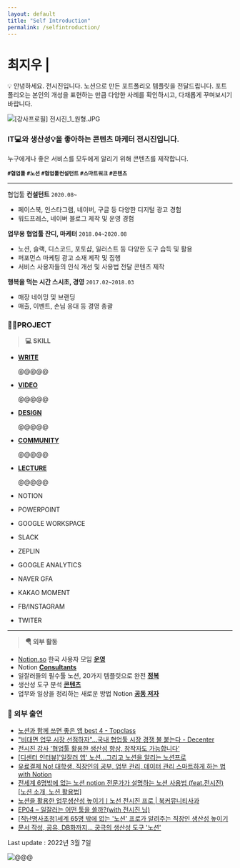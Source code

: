 ```yaml
---
layout: default
title: "Self Introduction"
permalink: /selfintroduction/
---
```


# 최지우 |

<aside>
💡 안녕하세요. 전시진입니다. 노션으로 만든 포트폴리오 템플릿을 전달드립니다. 
포트폴리오는 본인의 개성을 표현하는 만큼 다양한 사례를 확인하시고, 다채롭게 꾸며보시기 바랍니다.
</aside>

![[강사프로필] 전시진_1_원형.JPG](%E1%84%80%E1%85%A1%E1%86%BC%E1%84%89%E1%85%A1%E1%84%91%E1%85%B3%E1%84%85%E1%85%A9%E1%84%91%E1%85%B5%E1%86%AF_%E1%84%8C%E1%85%A5%E1%86%AB%E1%84%89%E1%85%B5%E1%84%8C%E1%85%B5%E1%86%AB_1_%E1%84%8B%E1%85%AF%E1%86%AB%E1%84%92%E1%85%A7%E1%86%BC.jpg)

### IT💻와 생산성💡을 좋아하는 콘텐츠 마케터 전시진입니다. 
누구에게나 좋은 서비스를 모두에게 알리기 위해 콘텐츠를 제작합니다.

**`#협업툴` `#노션` `#협업툴컨설턴트` `#스마트워크` `#콘텐츠`**

---

협업툴 **컨설턴트**
`2020.08~`

- 페이스북, 인스타그램, 네이버, 구글 등 다양한 디지털 광고 경험
- 워드프레스, 네이버 블로그 제작 및 운영 경험

**업무용 협업툴 잔디, 마케터**
`2018.04~2020.08`

- 노션, 슬랙, 디스코드, 포토샵, 일러스트 등 다양한 도구 습득 및 활용
- 퍼포먼스 마케팅 광고 소재 제작 및 집행
- 서비스 사용자들의 인식 개선 및 사용법 전달 콘텐츠 제작

**행복을 먹는 시간 스시초, 경영**
`2017.02~2018.03`

- 매장 네이밍 및 브랜딩
- 매출, 이벤트, 손님 응대 등 경영 총괄

### **👨‍🎓PROJECT**


> **💻 SKILL**
> 

- [**WRITE**](https://brunch.co.kr/@sijin90)
    
    @@@@@
    
- [**VIDEO**](http://sireal.co/)
    
    @@@@@
    
- [**DESIGN**](https://blog.naver.com/sijin810)
    
    @@@@@
    
- [**COMMUNITY**](https://www.facebook.com/groups/notion.so)
    
    @@@@@
    
- [**LECTURE**](https://www.instagram.com/sijin.me/)
    
    @@@@@
    

- NOTION
- POWERPOINT
- GOOGLE WORKSPACE
- SLACK
- ZEPLIN

- GOOGLE ANALYTICS
- NAVER GFA
- KAKAO MOMENT
- FB/INSTAGRAM
- TWITER

---

> **🪂 외부 활동**
> 
- [Notion.so](http://notion.so) 한국 사용자 모임 [**운영**](https://www.facebook.com/groups/notion.so)
- Notion [**Consultants**](https://www.notion.so/344175b8ebfe48fda4edf557826241d0?pvs=21)
- 일잘러들의 필수툴 노션, 20가지 템플릿으로 완전 [**정복**](https://publy.co/bundle/2216?fr=search)
- 생산성 도구 분석 [**콘텐츠**](https://bit.ly/3hnp7bQ)
- 업무와 일상을 정리하는 새로운 방법 Notion [**공동 저자**](https://coupa.ng/bP36QS)

### 📌 외부 출연

- [노션과 함께 쓰면 좋은 앱 best 4 - Topclass](http://topclass.chosun.com/board/view.asp?catecode=R&tnu=202010100007)
- ["비대면 업무 시장 선점하자"…국내 협업툴 시장 경쟁 불 붙는다 - Decenter](https://decenter.kr/NewsView/1ZAAWR2DXY)
- [전시진 강사 '협업툴 활용한 생산성 향상, 창작자도 가능합니다'](http://www.superc.tv/index/news/media_view.php?wr_id=1277)
- [[디센터 인터뷰]'일잘러 앱' 노션…그리고 노션을 알리는 노션프로](https://decenter.kr/NewsView/1Z5HPELUC3/GZ04)
- [유료결제 No! 대학생, 직장인의 공부, 업무 관리, 데이터 관리 스마트하게 하는 법 with Notion](https://www.youtube.com/watch?v=Dl8-V_B9P4k&t=322s)
- [전세계 6명밖에 없는 노션 notion 전문가가 설명하는 노션 사용법 (feat.전시진) [노션 소개, 노션 활용법]](https://www.youtube.com/watch?v=dckhCn-m_Mg)
- [노션을 활용한 업무생산성 높이기ㅣ노선 전시진 프로 | 북커뮤니티사과](https://www.youtube.com/watch?v=39dz8bm80T8)
- [EP04 – 일잘러는 어떤 툴을 쓸까?(with 전시진 님)](https://www.podty.me/episode/12437577)
- [[직난명사초청]세계 65명 밖에 없는 '노션' 프로가 알려주는 직장인 생산성 높이기](http://www.podbbang.com/ch/8333)
- [문서 작성, 공유, DB화까지... 궁극의 생산성 도구 '노션'](http://topclass.chosun.com/board/view.asp?catecode=R&tnu=202010100006)

Last update : 2022년 3월 7일  

![@@@](https://hits.seeyoufarm.com/api/count/incr/badge.svg?url=https%3A%2F%2Fwww.notion.so%2Fsijin%2FSireal-db49382f01d940b3b78cb5d61fb1cefe&count_bg=%232B39CE&title_bg=%23555555&icon=socket-dot-io.svg&icon_color=%23E7E7E7&title=VIEW&edge_flat=false)
